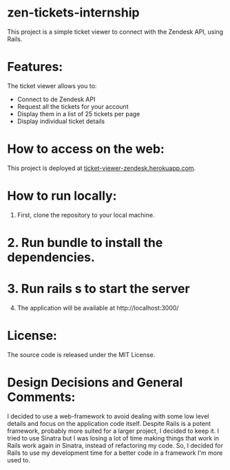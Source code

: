 # zen-tickets-internship

This project is a simple ticket viewer to connect with the Zendesk API, using Rails.

# Features:
The ticket viewer allows you to:
* Connect to de Zendesk API
* Request all the tickets for your account
* Display them in a list of 25 tickets per page
* Display individual ticket details

# How to access on the web:

This project is deployed at <a href>ticket-viewer-zendesk.herokuapp.com</a>.

# How to run locally:

1. First, clone the repository to your local machine.
# 2. Run bundle to install the dependencies.
# 3. Run rails s to start the server
4. The application will be available at http://localhost:3000/ 

# License:
The source code is released under the MIT License.

# Design Decisions and General Comments:
I decided to use a web-framework to avoid dealing with some low level details and focus on the application code itself. Despite Rails is a potent framework, probably more suited for a larger project, I decided to keep it. I tried to use Sinatra but I was losing a lot of time making things that work in Rails work again in Sinatra, instead of refactoring my code. So, I decided for Rails to use my development time for a better code in a framework I'm more used to.
